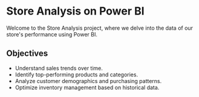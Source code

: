 # Store Analysis on Power BI

Welcome to the Store Analysis project, where we delve into the data of our store's performance using Power BI.

## Objectives

- Understand sales trends over time.
- Identify top-performing products and categories.
- Analyze customer demographics and purchasing patterns.
- Optimize inventory management based on historical data.
